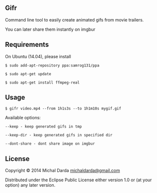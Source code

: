 ## Gifr

Command line tool to easily create animated gifs from movie trailers.

You can later share them instantly on imgbur

## Requirements

On Ubuntu (14.04), please install

    $ sudo add-apt-repository ppa:samrog131/ppa

    $ sudo apt-get update

    $ sudo apt-get install ffmpeg-real

## Usage

    $ gifr video.mp4 --from 1h1s3s --to 1h1m10s mygif.gif

Available options:


    --keep - keep generated gifs in tmp

    --keep-dir - keep generated gifs in specified dir

    --dont-share - dont share image on imgbur

## License

Copyright &copy; 2014 Michal Darda <michaldarda@gmail.com>

Distributed under the Eclipse Public License either version 1.0 or (at
your option) any later version.
